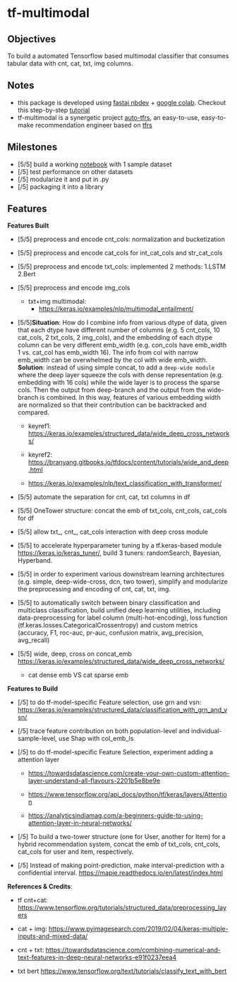 # tf-multimodal

## Objectives

To build a automated Tensorflow based multimodal classifier that consumes tabular data with cnt, cat, txt, img columns.

## Notes
- this package is developed using [fastai nbdev](https://nbdev.fast.ai/) + [google colab](https://colab.research.google.com/). Checkout this step-by-step [tutorial](https://colab.research.google.com/drive/1CWEJ1e79ChjLlWQznmBnlvtvL8bRgNPA?usp=sharing)
- tf-multimodal is a synergetic project [auto-tfrs](https://github.com/wjlgatech/auto_tfrs), an easy-to-use, easy-to-make recommendation engineer based on [tfrs](https://www.tensorflow.org/recommenders)

## Milestones
- [5/5] build a working [notebook](https://github.com/wjlgatech/tf-multimodal/blob/main/tf_multimodal.ipynb) with 1 sample dataset
- [/5] test performance on other datasets
- [/5] modularize it and put in .py
- [/5] packaging it into a library

## Features

**Features Built**
- [5/5] preprocess and encode cnt_cols: normalization and bucketization

- [5/5] preprocess and encode cat_cols for int_cat_cols and str_cat_cols

- [5/5] preprocess and encode txt_cols: implemented 2 methods: 1.LSTM 2.Bert

- [5/5] preprocess and encode img_cols
  - txt+img multimodal: 
    - https://keras.io/examples/nlp/multimodal_entailment/

- [5/5]**Situation**: How do I combine info from various dtype of data, given that each dtype have different number of columns (e.g. 5 cnt_cols, 10 cat_cols, 2 txt_cols, 2 img_cols),  and the embedding of each dtype column can be very different emb_width (e.g. con_cols have emb_width 1 vs. cat_col has emb_width 16). The info from col with narrow emb_width can be overwhelmed by the col with wide emb_width. **Solution**: instead of using simple concat, to add a `deep-wide module` where the deep layer squeeze the cols with dense representation (e.g. embedding with 16 cols) while the wide layer is to process the sparse cols. Then the output from deep-branch and the output from the wide-branch is combined. In this way, features of various embedding width are normalized so that their contribution can be backtracked and compared.
  - keyref1: https://keras.io/examples/structured_data/wide_deep_cross_networks/
  - keyref2: https://branyang.gitbooks.io/tfdocs/content/tutorials/wide_and_deep.html



  - https://keras.io/examples/nlp/text_classification_with_transformer/



- [5/5] automate the separation for cnt, cat, txt columns in df

- [5/5] OneTower structure: concat the emb of txt_cols, cnt_cols, cat_cols for df

- [5/5] allow txt_, cnt_, cat_cols interaction with deep cross module

- [5/5] to accelerate hyperparameter tuning by a tf.keras-based module https://keras.io/keras_tuner/, build 3 tuners: randomSearch, Bayesian, Hyperband.

- [5/5] in order to experiment various downstream learning architectures (e.g. simple, deep-wide-cross, dcn, two tower), simplify and modularize the preprocessing and encoding of cnt, cat, txt, img.

- [5/5] to automatically switch between binary classification and multiclass classification, build unified deep learning utilities, including data-preprocessing for label column (multi-hot-encoding), loss function (tf.keras.losses.CategoricalCrossentropy) and custom metrics (accuracy, F1, roc-auc, pr-auc, confusion matrix, avg_precision, avg_recall)

- [5/5] wide, deep, cross on concat_emb
https://keras.io/examples/structured_data/wide_deep_cross_networks/
  - cat dense emb VS cat sparse emb
  
**Features to Build**

- [/5] to do tf-model-specific Feature selection, use grn and vsn: https://keras.io/examples/structured_data/classification_with_grn_and_vsn/

- [/5] trace feature contribution on both population-level and individual-sample-level, use Shap with col_emb_ls

- [/5] to do tf-model-specific Feature Selection, experiment adding a attention layer
  - https://towardsdatascience.com/create-your-own-custom-attention-layer-understand-all-flavours-2201b5e8be9e

  - https://www.tensorflow.org/api_docs/python/tf/keras/layers/Attention

  - https://analyticsindiamag.com/a-beginners-guide-to-using-attention-layer-in-neural-networks/

- [/5] To build a two-tower structure (one for User, another for Item) for a hybrid recommendation system, concat the emb of txt_cols, cnt_cols, cat_cols for user and item, respectively.

- [/5] Instead of making point-prediction, make interval-prediction with a confidential interval. https://mapie.readthedocs.io/en/latest/index.html

**References & Credits**:

- tf cnt+cat: https://www.tensorflow.org/tutorials/structured_data/preprocessing_layers

- cat + img: https://www.pyimagesearch.com/2019/02/04/keras-multiple-inputs-and-mixed-data/

- cnt + txt: https://towardsdatascience.com/combining-numerical-and-text-features-in-deep-neural-networks-e91f0237eea4

- txt bert https://www.tensorflow.org/text/tutorials/classify_text_with_bert

